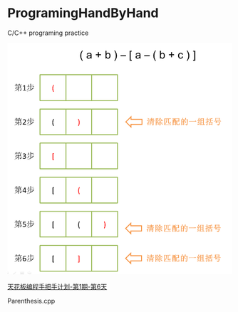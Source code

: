 # ProgramingHandByHand
C/C++ programing practice

![](https://raw.githubusercontent.com/breakerthb/ProgramingHandByHand/1-6/Pic/002.png)

[天花板编程手把手计划-第1期-第6天](http://www.jianshu.com/p/9ffb6559d114)

Parenthesis.cpp